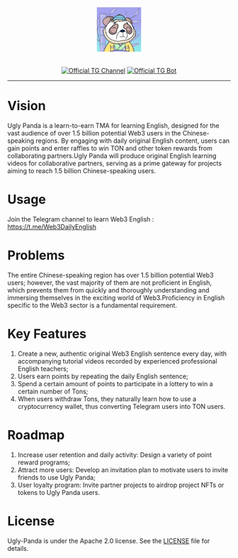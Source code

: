 <div align="center">

<a href='https://t.me/Web3DailyEnglish'>
<img src="docs/ugly-logo.jpg" height=100></img>
</a>
<br></br>

<div>  
  
[![Official TG Channel](<https://img.shields.io/badge/-The%20Official%20Telegram%20Channel%20%E2%86%92-rgb(21,204,116)?style=for-the-badge>)](https://t.me/Web3DailyEnglish)
[![Official TG Bot](<https://img.shields.io/badge/-The%20Official%20Telegram%20Bot%20%E2%86%92-rgb(84,56,255)?style=for-the-badge>)](https://t.me/Web3EngBot)

</div>

</div>


---

# Vision
Ugly Panda is a learn-to-earn TMA for learning English, designed for the vast audience of over 1.5 billion potential Web3 users in the Chinese-speaking regions. By engaging with daily original English content, users can gain points and enter raffles to win TON and other token rewards from collaborating partners.Ugly Panda will produce original English learning videos for collaborative partners, serving as a prime gateway for projects aiming to reach 1.5 billion Chinese-speaking users.

# Usage

Join the Telegram channel to learn Web3 English : https://t.me/Web3DailyEnglish

# Problems
The entire Chinese-speaking region has over 1.5 billion potential Web3 users; however, the vast majority of them are not proficient in English, which prevents them from quickly and thoroughly understanding and immersing themselves in the exciting world of Web3.Proficiency in English specific to the Web3 sector is a fundamental requirement.

# Key Features
1. Create a new, authentic original Web3 English sentence every day, with accompanying tutorial videos recorded by experienced professional English teachers;
2. Users earn points by repeating the daily English sentence;
3. Spend a certain amount of points to participate in a lottery to win a certain number of Tons;
4. When users withdraw Tons, they naturally learn how to use a cryptocurrency wallet, thus converting Telegram users into TON users.

# Roadmap
1. Increase user retention and daily activity: Design a variety of point reward programs;
2. Attract more users: Develop an invitation plan to motivate users to invite friends to use Ugly Panda;
3. User loyalty program: Invite partner projects to airdrop project NFTs or tokens to Ugly Panda users.

# License
Ugly-Panda is under the Apache 2.0 license. See the [LICENSE](./LICENSE) file for details.
